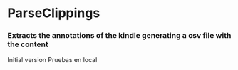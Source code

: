 # ParseClippings
<h3>Extracts the annotations of the kindle generating a csv file with the content</h3>
Initial version
Pruebas en local
